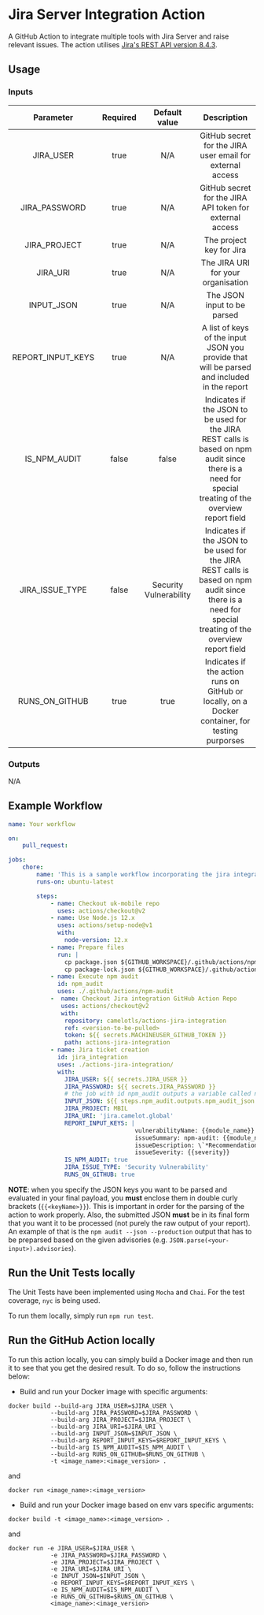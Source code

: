 # Jira Server Integration Action

A GitHub Action to integrate multiple tools with Jira Server and raise relevant issues. The action utilises [Jira's REST API version 8.4.3](https://docs.atlassian.com/software/jira/docs/api/REST/8.4.3/).

## Usage

### Inputs

|Parameter|Required|Default value|Description|
|:--:|:--:|:--:|:--:|
|JIRA_USER|true|N/A|GitHub secret for the JIRA user email for external access|
|JIRA_PASSWORD|true|N/A|GitHub secret for the JIRA API token for external access|
|JIRA_PROJECT|true|N/A|The project key for Jira|
|JIRA_URI|true|N/A|The JIRA URI for your organisation|
|INPUT_JSON|true|N/A|The JSON input to be parsed|
|REPORT_INPUT_KEYS|true|N/A|A list of keys of the input JSON you provide that will be parsed and included in the report|
|IS_NPM_AUDIT|false|false|Indicates if the JSON to be used for the JIRA REST calls is based on npm audit since there is a need for special treating of the overview report field|
|JIRA_ISSUE_TYPE|false|Security Vulnerability|Indicates if the JSON to be used for the JIRA REST calls is based on npm audit since there is a need for special treating of the overview report field|
|RUNS_ON_GITHUB|true|true|Indicates if the action runs on GitHub or locally, on a Docker container, for testing purporses|

### Outputs

N/A

## Example Workflow
```yaml
name: Your workflow

on:
    pull_request:

jobs:
    chore:
        name: 'This is a sample workflow incorporating the jira integration action'
        runs-on: ubuntu-latest

        steps:
            - name: Checkout uk-mobile repo
              uses: actions/checkout@v2
            - name: Use Node.js 12.x
              uses: actions/setup-node@v1
              with:
                node-version: 12.x
            - name: Prepare files
              run: |
                cp package.json ${GITHUB_WORKSPACE}/.github/actions/npm-audit/package-root.json
                cp package-lock.json ${GITHUB_WORKSPACE}/.github/actions/npm-audit/package-lock-root.json
            - name: Execute npm audit
              id: npm_audit
              uses: ./.github/actions/npm-audit
            -  name: Checkout Jira integration GitHub Action Repo
               uses: actions/checkout@v2
               with:
                repository: camelotls/actions-jira-integration
                ref: <version-to-be-pulled>
                token: ${{ secrets.MACHINEUSER_GITHUB_TOKEN }}
                path: actions-jira-integration
            - name: Jira ticket creation
              id: jira_integration
              uses: ./actions-jira-integration/
              with:
                JIRA_USER: ${{ secrets.JIRA_USER }}
                JIRA_PASSWORD: ${{ secrets.JIRA_PASSWORD }}
                # the job with id npm_audit outputs a variable called npm_audit_json
                INPUT_JSON: ${{ steps.npm_audit.outputs.npm_audit_json }}
                JIRA_PROJECT: MBIL
                JIRA_URI: 'jira.camelot.global'
                REPORT_INPUT_KEYS: |
                                    vulnerabilityName: {{module_name}}
                                    issueSummary: npm-audit: {{module_name}} module vulnerability\n
                                    issueDescription: \`*Recommendation*:\\n\\n{{recommendation}}\\n\\n*Details for {{cwe}}*\\n\\n_Vulnerable versions_:\\n\\n{{vulnerable_versions}}\\n\\n_Patched versions_:\\n\\n{{patched_versions}}\\n\\n*Overview*\\n\\n{{overview}}\\n\\n*References*\\n\\n{{url}}\\n\\n`
                                    issueSeverity: {{severity}}
                IS_NPM_AUDIT: true
                JIRA_ISSUE_TYPE: 'Security Vulnerability'
                RUNS_ON_GITHUB: true
```

**NOTE**: when you specify the JSON keys you want to be parsed and evaluated in your final payload, you **must** enclose them in double curly brackets (`{{<keyName>}}`). This is important in order for the parsing of the action to work properly. Also, the submitted JSON **must** be in its final form that you want it to be processed (not purely the raw output of your report). An example of that is the `npm audit --json --production` output that has to be preparsed based on the given advisories (e.g. `JSON.parse(<your-input>).advisories`).

## Run the Unit Tests locally
The Unit Tests have been implemented using `Mocha` and `Chai`. For the test coverage, `nyc` is being used.

To run them locally, simply run `npm run test`.


## Run the GitHub Action locally
To run this action locally, you can simply build a Docker image and then run it to see that you get the desired result. To do so, follow the instructions below:

- Build and run your Docker image with specific arguments:

```
docker build --build-arg JIRA_USER=$JIRA_USER \
            --build-arg JIRA_PASSWORD=$JIRA_PASSWORD \
            --build-arg JIRA_PROJECT=$JIRA_PROJECT \
            --build-arg JIRA_URI=$JIRA_URI \
            --build-arg INPUT_JSON=$INPUT_JSON \
            --build-arg REPORT_INPUT_KEYS=$REPORT_INPUT_KEYS \
            --build-arg IS_NPM_AUDIT=$IS_NPM_AUDIT \
            --build-arg RUNS_ON_GITHUB=$RUNS_ON_GITHUB \
            -t <image_name>:<image_version> .
```

and

```
docker run <image_name>:<image_version>
```

- Build and run your Docker image based on env vars specific arguments:

```
docker build -t <image_name>:<image_version> .
```

and

```
docker run -e JIRA_USER=$JIRA_USER \
            -e JIRA_PASSWORD=$JIRA_PASSWORD \
            -e JIRA_PROJECT=$JIRA_PROJECT \
            -e JIRA_URI=$JIRA_URI \
            -e INPUT_JSON=$INPUT_JSON \
            -e REPORT_INPUT_KEYS=$REPORT_INPUT_KEYS \
            -e IS_NPM_AUDIT=$IS_NPM_AUDIT \
            -e RUNS_ON_GITHUB=$RUNS_ON_GITHUB \
            <image_name>:<image_version>
```